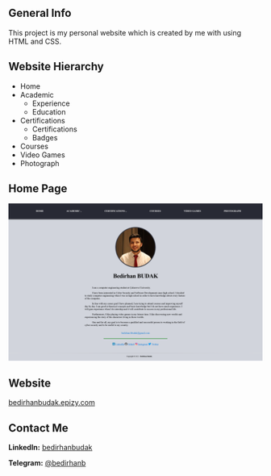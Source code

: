 ## General Info
This project is my personal website which is created by me with using HTML and CSS.

## Website Hierarchy
* Home
* Academic
	* Experience
	* Education
* Certifications
	* Certifications
	* Badges
* Courses
* Video Games
* Photograph

## Home Page

![Home Page](https://github.com/bedirhanbudak/Personal-Website/blob/main/assets/images/HomePage.png)

## Website

[bedirhanbudak.epizy.com](http://bedirhanbudak.epizy.com/)

## Contact Me

**LinkedIn:** [bedirhanbudak](https://www.linkedin.com/in/bedirhan-budak/)

**Telegram:** [@bedirhanb](https://t.me/bedirhanb)
